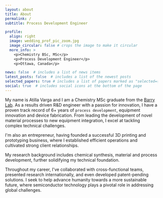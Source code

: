 ```yaml
---
layout: about
title: About
permalink: /
subtitle: Process Development Engineer

profile:
  align: right
  image: wedding_prof_pic_zoom.jpg
  image_circular: false # crops the image to make it circular
  more_info: >
    <p>Chemistry BSc, MSc</p>
    <p>Process Development Engineer</p>
    <p>Ottawa, Canada</p>

news: false  # includes a list of news items
latest_posts: false  # includes a list of the newest posts
selected_papers: true # includes a list of papers marked as "selected={true}"
social: true  # includes social icons at the bottom of the page
---
```


My name is Atilla Varga and I am a Chemistry MSc graduate from the [Barry Lab](https://carleton.ca/barrylab/). As a results driven R&D engineer with a passion for innovation, I have a proven track record of 6+ years of `process development`, equipment innovation and device fabrication. From leading the development of novel material processes to new equipment integration, I excel at tackling complex technical challenges. 

I'm also an entrepreneur, having founded a successful 3D printing and prototyping business, where I established efficient operations and cultivated strong client relationships. 

My research background includes chemical synthesis, material and process development, further solidifying my technical foundation. 

Throughout my career, I've collaborated with cross-functional teams, presented research internationally, and even developed patent-pending solutions. I seek to help advance humanity towards a more sustainable future, where semiconductor technology plays a pivotal role in addressing global challenges.